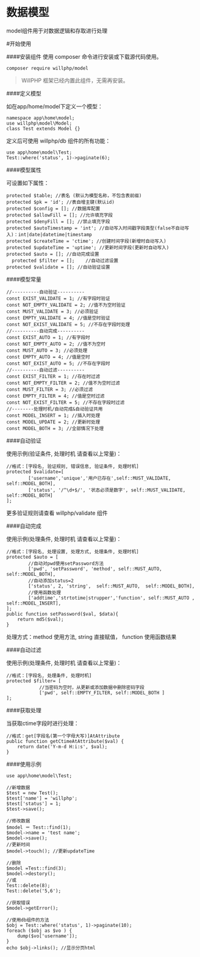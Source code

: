 # 数据模型
model组件用于对数据逻辑和存取进行处理

#开始使用

####安装组件
使用 composer 命令进行安装或下载源代码使用。

    composer require willphp/model

> WillPHP 框架已经内置此组件，无需再安装。

####定义模型

如在app/home/model下定义一个模型：

	namespace app\home\model;
	use willphp\model\Model;
	class Test extends Model {}

定义后可使用 willphp/db 组件的所有功能：

	use app\home\model\Test;
	Test::where('status', 1)->paginate(6);

####模型属性

可设置如下属性：

	protected $table; //表名 (默认为模型名称，不包含表前缀)
	protected $pk = 'id'; //表自增主键(默认id)
	protected $config = []; //数据库配置	
	protected $allowFill = []; //允许填充字段	
	protected $denyFill = []; //禁止填充字段
	protected $autoTimestamp = 'int'; //自动写入时间戳字段类型(false不自动写入)：int|date|datetime|timestamp 
	protected $createTime = 'ctime'; //创建时间字段(新增时自动写入)
	protected $updateTime = 'uptime'; //更新时间字段(更新时自动写入)
	protected $auto = []; //自动完成设置	
      protected $filter = [];	 //自动过滤设置
	protected $validate = []; //自动验证设置	

####模型常量

	//----------自动验证----------	
	const EXIST_VALIDATE = 1; //有字段时验证	
	const NOT_EMPTY_VALIDATE = 2; //值不为空时验证	
	const MUST_VALIDATE = 3; //必须验证	
	const EMPTY_VALIDATE = 4; //值是空时验证	
	const NOT_EXIST_VALIDATE = 5; //不存在字段时处理
	//----------自动完成----------	
	const EXIST_AUTO = 1; //有字段时	
	const NOT_EMPTY_AUTO = 2; //值不为空时
	const MUST_AUTO = 3; //必须处理
	const EMPTY_AUTO = 4; //值是空时	
	const NOT_EXIST_AUTO = 5; //不存在字段时
	//----------自动过滤----------	
	const EXIST_FILTER = 1;	//存在时过滤
	const NOT_EMPTY_FILTER = 2; //值不为空时过滤
	const MUST_FILTER = 3; //必须过滤
	const EMPTY_FILTER = 4; //值是空时过滤
	const NOT_EXIST_FILTER = 5; //不存在字段时过滤
	//--------处理时机/自动完成&自动验证共用
	const MODEL_INSERT = 1; //插入时处理	
	const MODEL_UPDATE = 2; //更新时处理	
	const MODEL_BOTH = 3; //全部情况下处理

####自动验证

使用示例(验证条件, 处理时机 请查看以上常量)：

	//格式：[字段名, 验证规则, 错误信息, 验证条件, 处理时机]
	protected $validate=[
			['username','unique','用户已存在',self::MUST_VALIDATE, self::MODEL_BOTH],
			['status', '/^\d+$/', '状态必须是数字', self::MUST_VALIDATE, self::MODEL_BOTH]
	];

更多验证规则请查看 willphp/validate 组件

####自动完成

使用示例(处理条件, 处理时机 请查看以上常量)：

	//格式：[字段名, 处理设置, 处理方式, 处理条件, 处理时机]
	protected $auto = [		
			//自动对pwd使用setPassword方法					
			['pwd', 'setPassword', 'method', self::MUST_AUTO,  self::MODEL_BOTH],
			//自动添加status=2
			['status', 2, 'string',  self::MUST_AUTO,  self::MODEL_BOTH],
			//使用函数处理
			['addtime','strtotime|strupper','function', self::MUST_AUTO , self::MODEL_INSERT],
	];	
	public function setPassword($val, $data){
		return md5($val);
	}

处理方式：method 使用方法, string 直接赋值， function 使用函数结果

####自动过滤

使用示例(处理条件, 处理时机 请查看以上常量)：

	//格式：[字段名, 处理条件, 处理时机]
	protected $filter= [				
				//当密码为空时，从更新或添加数据中删除密码字段
				['pwd', self::EMPTY_FILTER, self::MODEL_BOTH ]
	];
 
####获取处理

当获取ctime字段时进行处理：

	//格式：get[字段名(第一个字母大写)]AtAttribute
	public function getCtimeAtAttribute($val) {
		return date('Y-m-d H:i:s', $val);
	}

####使用示例

	use app\home\model\Test;
	
	//新增数据
	$test = new Test();
	$test['name'] = 'willphp';
	$test['status'] = 1;
	$test->save();

	//修改数据
	$model ＝ Test::find(1);
	$model->name = 'test name'; 
	$model->save(); 
	//更新时间
	$model->touch(); //更新updateTime

	//删除
	$model =Test::find(3);
	$model->destory();
	//或
	Test::delete(8); 
	Test::delete('5,6'); 

	//获取错误
	$model->getError();

	//使用db组件的方法
	$obj = Test::where('status', 1)->paginate(10); 
	foreach ($obj as $vo ) {
		dump($vo['username']);
	}
	echo $obj->links(); //显示分页html	

	
